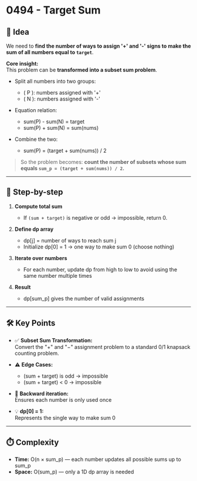 # 0494 - Target Sum

## 🧠 Idea

We need to **find the number of ways to assign '+' and '-' signs to make the sum of all numbers equal to `target`**.

**Core insight:**  
This problem can be **transformed into a subset sum problem**.

- Split all numbers into two groups:  
  - \( P \): numbers assigned with '+'  
  - \( N \): numbers assigned with '-'

- Equation relation:  
  - sum(P) - sum(N) = target  
  - sum(P) + sum(N) = sum(nums)

- Combine the two:  
  - sum(P) = (target + sum(nums)) / 2

> So the problem becomes: **count the number of subsets whose sum equals `sum_p = (target + sum(nums)) / 2`.**

---

## 🔁 Step-by-step

1. **Compute total sum**  
   - If `(sum + target)` is negative or odd → impossible, return 0.

2. **Define dp array**  
   - dp[j] = number of ways to reach sum j  
   - Initialize dp[0] = 1 → one way to make sum 0 (choose nothing)

3. **Iterate over numbers**  
   - For each number, update dp from high to low to avoid using the same number multiple times

4. **Result**  
   - dp[sum_p] gives the number of valid assignments

---

## 🛠️ Key Points

- ✅ **Subset Sum Transformation:**  
  Convert the "+" and "−" assignment problem to a standard 0/1 knapsack counting problem.

- ⚠️ **Edge Cases:**  
  - (sum + target) is odd → impossible  
  - (sum + target) < 0 → impossible

- 🧩 **Backward iteration:**  
  Ensures each number is only used once

- 💡 **dp[0] = 1:**  
  Represents the single way to make sum 0

---

## ⏱️ Complexity

- **Time:** O(n × sum_p) — each number updates all possible sums up to sum_p  
- **Space:** O(sum_p) — only a 1D dp array is needed
